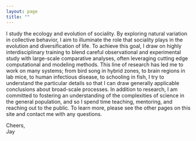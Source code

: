 ```yaml
---
layout: page
title: ""
---
```


I study the ecology and evolution of sociality. By exploring natural variation in collective behavior, I aim to illuminate the role that sociality plays in the evolution and diversification of life. To achieve this goal, I draw on highly interdisciplinary training to blend careful observational and experimental study with large-scale comparative analyses, often leveraging cutting edge computational and modeling methods. This line of research has led me to work on many systems; from bird song in hybrid zones, to brain regions in lab mice, to human infectious disease, to schooling in fish, I try to understand the particular details so that I can draw generally applicable conclusions about broad-scale processes. In addition to research, I am committed to fostering an understanding of the complexities of science in the general population, and so I spend time teaching, mentoring, and reaching out to the public. To learn more, please see the other pages on this site and contact me with any questions.

Cheers,   
Jay
